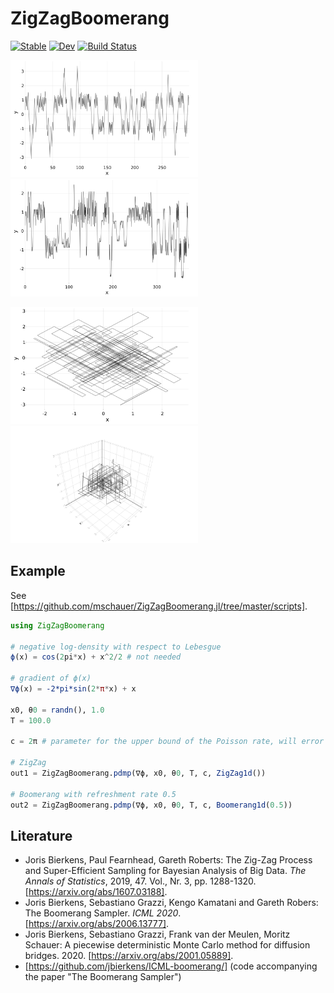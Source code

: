 # ZigZagBoomerang

[![Stable](https://img.shields.io/badge/docs-stable-blue.svg)](https://mschauer.github.io/ZigZagBoomerang.jl/stable)
[![Dev](https://img.shields.io/badge/docs-dev-blue.svg)](https://mschauer.github.io/ZigZagBoomerang.jl/dev/index.html)
[![Build Status](https://travis-ci.com/mschauer/ZigZagBoomerang.jl.svg?branch=master)](https://travis-ci.com/mschauer/ZigZagBoomerang.jl)

<img src="https://raw.githubusercontent.com/mschauer/ZigZagBoomerang.jl/master/zigzag.png" width="300"><img src="https://raw.githubusercontent.com/mschauer/ZigZagBoomerang.jl/master/boomerang.png" width="300">

<img src="https://raw.githubusercontent.com/mschauer/ZigZagBoomerang.jl/master/localzigzag.png" width="300"><img src="https://raw.githubusercontent.com/mschauer/ZigZagBoomerang.jl/master/localzigzag3d.png" width="300">
## Example
See [https://github.com/mschauer/ZigZagBoomerang.jl/tree/master/scripts].

```julia
using ZigZagBoomerang

# negative log-density with respect to Lebesgue
ϕ(x) = cos(2pi*x) + x^2/2 # not needed

# gradient of ϕ(x)
∇ϕ(x) = -2*pi*sin(2*π*x) + x

x0, θ0 = randn(), 1.0
T = 100.0

c = 2π # parameter for the upper bound of the Poisson rate, will error if too small

# ZigZag
out1 = ZigZagBoomerang.pdmp(∇ϕ, x0, θ0, T, c, ZigZag1d())

# Boomerang with refreshment rate 0.5
out2 = ZigZagBoomerang.pdmp(∇ϕ, x0, θ0, T, c, Boomerang1d(0.5))
```

## Literature

* Joris Bierkens, Paul Fearnhead, Gareth Roberts: The Zig-Zag Process and Super-Efficient Sampling for Bayesian Analysis of Big Data. *The Annals of Statistics*, 2019, 47. Vol., Nr. 3, pp. 1288-1320. [https://arxiv.org/abs/1607.03188].
* Joris Bierkens, Sebastiano Grazzi, Kengo Kamatani and Gareth Robers: The Boomerang Sampler. *ICML 2020*. [https://arxiv.org/abs/2006.13777].
* Joris Bierkens, Sebastiano Grazzi, Frank van der Meulen, Moritz Schauer: A piecewise deterministic Monte Carlo method for diffusion bridges.  2020. [https://arxiv.org/abs/2001.05889].
* [https://github.com/jbierkens/ICML-boomerang/] (code accompanying the paper "The Boomerang Sampler")
